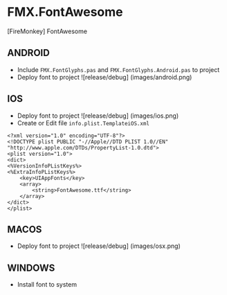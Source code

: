 # FMX.FontAwesome
[FireMonkey] FontAwesome

## ANDROID
* Include `FMX.FontGlyphs.pas` and `FMX.FontGlyphs.Android.pas` to project
* Deploy font to project
![release/debug] (images/android.png)

## IOS
* Deploy font to project
![release/debug] (images/ios.png)
* Create or Edit file `info.plist.TemplateiOS.xml`
```
<?xml version="1.0" encoding="UTF-8"?>
<!DOCTYPE plist PUBLIC "-//Apple//DTD PLIST 1.0//EN" "http://www.apple.com/DTDs/PropertyList-1.0.dtd">
<plist version="1.0">
<dict>
<%VersionInfoPListKeys%>
<%ExtraInfoPListKeys%>
	<key>UIAppFonts</key>
	<array>
		<string>FontAwesome.ttf</string>
 	</array>
</dict>
</plist>
```

## MACOS
* Deploy font to project
![release/debug] (images/osx.png)

## WINDOWS
* Install font to system
